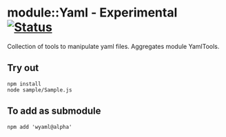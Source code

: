 
# module::Yaml - Experimental [![Status](https://github.com/Wandalen/wYaml/workflows/Test/badge.svg)](https://github.com/Wandalen/wYaml/actions?query=workflow%3ATest)

Collection of tools to manipulate yaml files. Aggregates module YamlTools.

## Try out
```
npm install
node sample/Sample.js
```

## To add as submodule
```
npm add 'wyaml@alpha'
```

